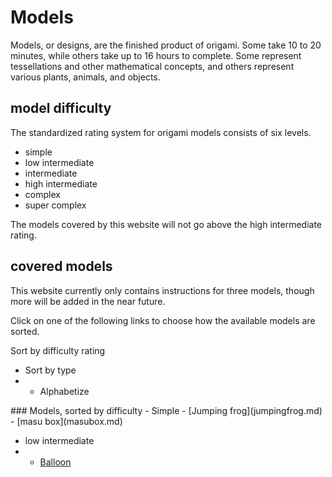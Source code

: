 # Models
Models, or designs, are the finished product of origami. 
Some take 10 to 20 minutes, while others take up to 16 hours to complete.
Some represent tessellations and other mathematical concepts, and others represent various plants, animals, and objects.


## model difficulty
The standardized rating system for origami models consists of six levels.

- simple
- low intermediate
- intermediate
- high intermediate
- complex
- super complex

The models covered by this website will not go above the high intermediate rating.


## covered models
This website currently only contains instructions for three models, though more will be added in the near future.

Click on one of the following links to choose how the available models are sorted.

<a>Sort by difficulty rating</a>
- <a>Sort by type</a>
- - <a>Alphabetize</a>

<div id="dif">
### Models, sorted by difficulty
- Simple
 - [Jumping frog](jumpingfrog.md)
  - [masu box](masubox.md)

- low intermediate
- - [Balloon](balloon.md)
</div>
